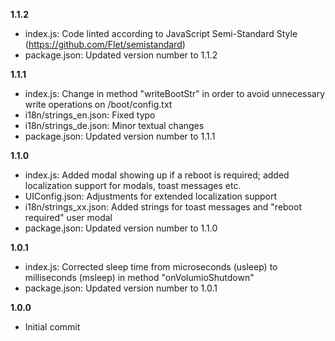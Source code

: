 **1.1.2**

* index.js: Code linted according to JavaScript Semi-Standard Style (https://github.com/Flet/semistandard)
* package.json: Updated version number to 1.1.2


**1.1.1**

* index.js: Change in method "writeBootStr" in order to avoid unnecessary write operations on /boot/config.txt
* i18n/strings_en.json: Fixed typo
* i18n/strings_de.json: Minor textual changes
* package.json: Updated version number to 1.1.1


**1.1.0**

* index.js: Added modal showing up if a reboot is required; added localization support for modals, toast messages etc.
* UIConfig.json: Adjustments for extended localization support
* i18n/strings_xx.json: Added strings for toast messages and "reboot required" user modal
* package.json: Updated version number to 1.1.0


**1.0.1**

* index.js: Corrected sleep time from microseconds (usleep) to milliseconds (msleep) in method "onVolumioShutdown"
* package.json: Updated version number to 1.0.1


**1.0.0**

* Initial commit
